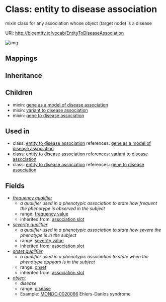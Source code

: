 # Class: entity to disease association


mixin class for any association whose object (target node) is a disease

URI: http://bioentity.io/vocab/EntityToDiseaseAssociation

![img](http://yuml.me/diagram/nofunky/class/\[EntityToDiseaseAssociation]-%20object%20%3F>\[Disease],%20)
## Mappings

## Inheritance

## Children

 *  mixin: [gene as a model of disease association](GeneAsAModelOfDiseaseAssociation.md)
 *  mixin: [variant to disease association](VariantToDiseaseAssociation.md)
 *  mixin: [gene to disease association](GeneToDiseaseAssociation.md)
## Used in

 *  class: [entity to disease association](EntityToDiseaseAssociation.md) references: [gene as a model of disease association](GeneAsAModelOfDiseaseAssociation.md)
 *  class: [entity to disease association](EntityToDiseaseAssociation.md) references: [variant to disease association](VariantToDiseaseAssociation.md)
 *  class: [entity to disease association](EntityToDiseaseAssociation.md) references: [gene to disease association](GeneToDiseaseAssociation.md)
## Fields

 * _[frequency qualifier](frequency_qualifier.md)_
    * _a qualifier used in a phenotypic association to state how frequent the phenotype is observed in the subject_
    * range: [frequency value](FrequencyValue.md)
    * inherited from: [association slot](association_slot.md)
 * _[severity qualifier](severity_qualifier.md)_
    * _a qualifier used in a phenotypic association to state how severe the phenotype is in the subject_
    * range: [severity value](SeverityValue.md)
    * inherited from: [association slot](association_slot.md)
 * _[onset qualifier](onset_qualifier.md)_
    * _a qualifier used in a phenotypic association to state when the phenotype appears is in the subject_
    * range: [onset](Onset.md)
    * inherited from: [association slot](association_slot.md)
 * _[object](object.md)_
    * _disease_
    * range: [disease](Disease.md)
    * Example: [MONDO:0020066](http://purl.obolibrary.org/obo/MONDO_0020066) Ehlers-Danlos syndrome
